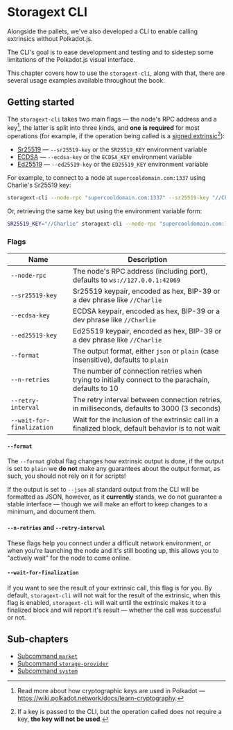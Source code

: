 # Storagext CLI

Alongside the pallets, we've also developed a CLI to enable calling extrinsics without Polkadot.js.

The CLI's goal is to ease development and testing and to sidestep some limitations of the Polkadot.js visual interface.

This chapter covers how to use the `storagext-cli`, along with that,
there are several usage examples available throughout the book.

## Getting started

The `storagext-cli` takes two main flags — the node's RPC address and a key[^keys],
the latter is split into three kinds, and **one is required** for most operations
(for example, if the operation being called is a [signed extrinsic](https://wiki.polkadot.network/docs/learn-transactions#types-of-extrinsics)[^optional_keys]):

- [Sr25519](https://wiki.polkadot.network/docs/learn-cryptography) — `--sr25519-key` or the `SR25519_KEY` environment variable
- [ECDSA](https://en.bitcoin.it/wiki/Secp256k1) — `--ecdsa-key` or the `ECDSA_KEY` environment variable
- [Ed25519](https://en.wikipedia.org/wiki/EdDSA#Ed25519) — `--ed25519-key` or the `ED25519_KEY` environment variable

For example, to connect to a node at `supercooldomain.com:1337` using Charlie's Sr25519 key:

```bash
storagext-cli --node-rpc "supercooldomain.com:1337" --sr25519-key "//Charlie" <commands>
```

Or, retrieving the same key but using the environment variable form:

```bash
SR25519_KEY="//Charlie" storagext-cli --node-rpc "supercooldomain.com:1337" <commands>
```

### Flags

| Name                      | Description                                                                                        |
| ------------------------- | -------------------------------------------------------------------------------------------------- |
| `--node-rpc`              | The node's RPC address (including port), defaults to `ws://127.0.0.1:42069`                        |
| `--sr25519-key`           | Sr25519 keypair, encoded as hex, BIP-39 or a dev phrase like `//Charlie`                           |
| `--ecdsa-key`             | ECDSA keypair, encoded as hex, BIP-39 or a dev phrase like `//Charlie`                             |
| `--ed25519-key`           | Ed25519 keypair, encoded as hex, BIP-39 or a dev phrase like `//Charlie`                           |
| `--format`                | The output format, either `json` or `plain` (case insensitive), defaults to `plain`                |
| `--n-retries`             | The number of connection retries when trying to initially connect to the parachain, defaults to 10 |
| `--retry-interval`        | The retry interval between connection retries, in milliseconds, defaults to 3000 (3 seconds)       |
| `--wait-for-finalization` | Wait for the inclusion of the extrinsic call in a finalized block, default behavior is to not wait |

#### `--format`

The `--format` global flag changes how extrinsic output is done, if the output is set to `plain`
we **do not** make any guarantees about the output format, as such, you should not rely on it for scripts!

If the output is set to `--json` all standard output from the CLI will be formatted as JSON, however,
as it **currently** stands, we do not guarantee a stable interface — though we will make an effort to keep changes to a minimum, and document them.

[^keys]: Read more about how cryptographic keys are used in Polkadot — <https://wiki.polkadot.network/docs/learn-cryptography>.
[^optional_keys]: If a key is passed to the CLI, but the operation called does not require a key, **the key will not be used**.

#### `--n-retries` and `--retry-interval`

These flags help you connect under a difficult network environment, or when you're launching the node and it's still booting up,
this allows you to "actively wait" for the node to come online.

#### `--wait-for-finalization`

If you want to see the result of your extrinsic call, this flag is for you.
By default, `storagext-cli` will not wait for the result of the extrinsic,
when this flag is enabled, `storagext-cli` will wait until the extrinsic makes it to a finalized block
and will report it's result — whether the call was successful or not.

## Sub-chapters

- [Subcommand `market`](market.md)
- [Subcommand `storage-provider`](storage-provider.md)
- [Subcommand `system`](system.md)
